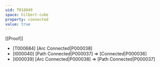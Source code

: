 ```yaml
---
uid: T018849
space: hilbert-cube
property: connected
value: true
---
```

[[Proof]]

* [T000684] [Arc Connected|P000038]
* [I000040] [Path Connected|P000037] => [Connected|P000036]
* [I000039] [Arc Connected|P000038] => [Path Connected|P000037]


